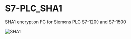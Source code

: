 # S7-PLC_SHA1
SHA1 encryption FC for Siemens PLC S7-1200 and S7-1500

![SHA1](https://user-images.githubusercontent.com/10088323/133906824-6863d3df-0b1f-4887-ac72-cc6088597bef.JPG)

